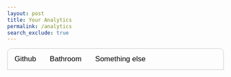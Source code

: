 ```yaml
---
layout: post
title: Your Analytics
permalink: /analytics
search_exclude: true
---
```


<style>
    body {
        font-family: Arial;
    }

    /* Style the tab */
    .tab {
        overflow: hidden;
        border: 1px solid #cccccc;
        background-color: transparent;
        border-top-right-radius: 10px;
        border-top-left-radius: 10px;
    }

    /* Style the buttons inside the tab */
    .tab button {
        background-color: inherit;
        float: left;
        border: none;
        outline: none;
        cursor: pointer;
        padding: 14px 16px;
        transition: 0.3s;
        font-size: 17px;
    }

    /* Change background color of buttons on hover */
    .tab button:hover {
        background-color: #5d5d5d !important;
    }

    /* Create an active/current tablink class */
    .tab button.active {
        background-color: #373737 !important;
    }

    /* Style the tab content */
    .tabcontent {
        display: none;
        padding: 6px 12px;
        border: 1px solid #ccc;
        border-bottom-right-radius: 10px;
        border-bottom-left-radius: 10px;
        border-top: none;
    }

    .container {
        display: flex;
        justify-content: left;
        width: 100%;
        max-width: 1200px;
        /* padding: 20px; */
        padding-bottom: 20px;
        padding-top: 20px;
        box-sizing: border-box;
    }

    .profile {
        display: flex;
        align-items: flex-start;
        max-width: 800px;
        width: 100%;
        background-color: #2c3e50;
        padding: 20px;
        border-radius: 10px;
        box-shadow: 0 0 10px rgba(0, 0, 0, 0.1);
    }

    .left-side {
        display: flex;
        flex-direction: column;
        align-items: flex-start;
        margin-right: 20px;
    }

    .avatar {
        border-radius: 50%;
        width: 100px;
        height: 100px;
        margin-bottom: 20px;
    }

    .modal {
        display: none;
        position: fixed;
        z-index: 1;
        left: 0;
        top: 0;
        width: 100%;
        height: 100%;
        overflow: auto;
        background-color: rgba(0, 0, 0, 0.4);
        /* Semi-transparent black background */
        padding-top: 60px;
    }

    .modal-content {
        background-color: #3c4e60;
        /* Same background color as .profile */
        margin: 5% auto;
        padding: 20px;
        border: 1px solid #888888;
        width: 80%;
        border-radius: 10px;
        /* Rounded corners */
        box-shadow: 0 0 10px rgba(255, 0, 0, 0.5);
        /* Red shadow for alert effect */
    }

    .close {
        color: #aaa;
        float: right;
        font-size: 28px;
        font-weight: bold;
    }

    .close:hover,
    .close:focus {
        color: black;
        text-decoration: none;
        cursor: pointer;
    }
</style>

<div class="tab">
    <button class="tablinks" onclick="openTab(event, 'Github')">Github</button>
    <button class="tablinks" onclick="openTab(event, 'Bathroom')">Bathroom</button>
    <button class="tablinks" onclick="openTab(event, 'Something else')">Something else</button>
</div>

<div id="Github" class="tabcontent">
    <h3 style="padding-left: 32px;">Github</h3>
    <!-- Modal Structure -->
    <div id="dataModal" class="modal">
        <div class="modal-content">
            <span class="close">&times;</span>
            <pre id="modalData"></pre>
        </div>
    </div>

    <!-- Analytics Page -->
    <!-- Analytics Page -->
    <div class="container">
        <div id="profile" class="profile">
            <div class="left-side">
                <img id="avatar" class="avatar" src="" alt="User Avatar">
                <p id="username"></p>
            </div>
            <div class="details">
                <p id="profile-url"></p>
                <p id="issues-count"></p>
                <p id="prs-count"></p>
                <p id="commits-count"></p>
                <p id="repos-url"></p>
                <p id="public-repos"></p>
                <p id="public-gists"></p>
                <p id="followers"></p>
                <p id="following"></p>
            </div>
        </div>
    </div>
</div>

<div id="Bathroom" class="tabcontent">
    <h3 style="padding-left: 32px;">Bathroom</h3>
    <div class="container">
        <div class="components">

            <!-- frequency charts -->
            <div class="div3" style="background-color: #2c3e50; padding: 20px; color: white; border-radius: 15px;">
                <!-- graph Data Sections -->
                <div class="additional-info">

                    <div class="comparison">
                        <h3 style="color: white;">Comparison with Class Data</h3>
                        <canvas id="comparisonGraph"></canvas> <!-- Embedded mini-graph -->
                    </div>
                </div>
            </div>
            <br>
            <br>
            <!-- personal stats -->
            <div class="div4" style="background-color: #2c3e50; padding: 20px; color: white; border-radius: 15px;">
                <!-- Visit Frequency and Average Duration -->
                <div class="info-div">
                    <div class="frequency">
                        <h3>Visit Frequency</h3>
                        <p>Frequency per day: <span id="freq-per-day">--</span></p>
                        <p>Frequency per week: <span id="freq-per-week">--</span></p>
                    </div>

                    <div class="duration">
                        <h3>Average Duration</h3>
                        <p><span id="avg-duration">--</span> minutes</p>
                        <p>&nbsp;</p>
                    </div>
                </div>
            </div>
        </div>
    </div>
</div>

<div id="Something else" class="tabcontent">
    <h3>Something else</h3>
    <p>Your content here</p>
</div>

<script>
    function openTab(evt, tabName) {
        var i, tabcontent, tablinks;
        tabcontent = document.getElementsByClassName("tabcontent");
        for (i = 0; i < tabcontent.length; i++) {
            tabcontent[i].style.display = "none";
        }
        tablinks = document.getElementsByClassName("tablinks");
        for (i = 0; i < tablinks.length; i++) {
            tablinks[i].className = tablinks[i].className.replace(" active", "");
        }
        document.getElementById(tabName).style.display = "block";
        evt.currentTarget.className += " active";
    }
</script>

<script type="module">
    import { pythonURI, fetchOptions } from '{{ site.baseurl }}/assets/js/api/config.js';

    // URLs to fetch profile links, user data, and commits
    const profileLinksUrl = `${pythonURI}/api/analytics/github/user/profile_links`;
    const userProfileUrl = `${pythonURI}/api/analytics/github/user`;
    const commitsUrl = `${pythonURI}/api/analytics/github/user/commits`;
    const prsUrl = `${pythonURI}/api/analytics/github/user/prs`;
    const issuesUrl = `${pythonURI}/api/analytics/github/user/issues`;

    async function fetchData() {
        try {
            // Define the fetch requests
            const profileLinksRequest = fetch(profileLinksUrl, fetchOptions);
            const userProfileRequest = fetch(userProfileUrl, fetchOptions);
            const commitsRequest = fetch(commitsUrl, fetchOptions);
            const prsRequest = fetch(prsUrl, fetchOptions);
            const issuesRequest = fetch(issuesUrl, fetchOptions);

            // Run all fetch requests concurrently
            const [profileLinksResponse, userProfileResponse, commitsResponse, prsResponse, issuesResponse] = await Promise.all([
                profileLinksRequest,
                userProfileRequest,
                commitsRequest,
                prsRequest,
                issuesRequest
            ]);

            // Check for errors in the responses
            if (!profileLinksResponse.ok) {
                throw new Error('Failed to fetch profile links: ' + profileLinksResponse.statusText);
            }
            if (!userProfileResponse.ok) {
                throw new Error('Failed to fetch user profile: ' + userProfileResponse.statusText);
            }
            if (!commitsResponse.ok) {
                throw new Error('Failed to fetch commits: ' + commitsResponse.statusText);
            }
            if (!prsResponse.ok) {
                throw new Error('Failed to fetch pull requests: ' + prsResponse.statusText);
            }
            if (!issuesResponse.ok) {
                throw new Error('Failed to fetch issues: ' + issuesResponse.statusText);
            }

            // Parse the JSON data
            const profileLinks = await profileLinksResponse.json();
            const userProfile = await userProfileResponse.json();
            const commitsData = await commitsResponse.json();
            const prsData = await prsResponse.json();
            const issuesData = await issuesResponse.json();

            // Extract commits count
            const commitsArray = commitsData.details_of_commits || [];
            const commitsCount = commitsData.total_commit_contributions || 0;
            const prsArray = prsData.pull_requests || [];
            const prsCount = prsArray.length || 0;
            const issuesArray = issuesData.issues || [];
            const issuesCount = issuesArray.length || 0;

            // Extract relevant information from the user profile data
            const username = userProfile.login || 'N/A';
            const profileUrl = profileLinks.profile_url || 'N/A';
            const avatarUrl = userProfile.avatar_url || '';
            const publicReposUrl = profileLinks.repos_url || 'N/A';  // Added for repos URL
            const publicRepos = userProfile.public_repos || 'N/A';
            const publicGists = userProfile.public_gists || 'N/A';
            const followers = userProfile.followers || 'N/A';
            const following = userProfile.following || 'N/A';

            // Update the HTML elements with the data
            document.getElementById('avatar').src = avatarUrl;
            document.getElementById('username').textContent = `Username: ${username}`;
            document.getElementById('profile-url').innerHTML = `Profile URL: <a href="${profileUrl}" target="_blank">${profileUrl}</a>`;  // Added link to profile URL
            document.getElementById('public-repos').textContent = `Public Repos: ${publicRepos}`;
            document.getElementById('public-gists').textContent = `Public Gists: ${publicGists}`;
            document.getElementById('followers').textContent = `Followers: ${followers}`;

            document.getElementById('commits-count').innerHTML = '<a href="#" class="info-link"><i class="fas fa-info-circle info-icon"></i></a>' + `Commits: ${commitsCount}`;
            document.querySelector('#commits-count .info-link').addEventListener('click', (event) => {
                event.preventDefault();
                showModal(commitsArray);
            });

            document.getElementById('prs-count').innerHTML = '<a href="#" class="info-link"><i class="fas fa-info-circle info-icon"></i></a>' + `Pull Requests: ${prsCount}`;
            document.querySelector('#prs-count .info-link').addEventListener('click', (event) => {
                event.preventDefault();
                showModal(prsArray);
            });

            document.getElementById('issues-count').innerHTML = '<a href="#" class="info-link"><i class="fas fa-info-circle info-icon"></i></a>' + `Issues: ${issuesCount}`;
            document.querySelector('#issues-count .info-link').addEventListener('click', (event) => {
                event.preventDefault();
                showModal(issuesArray);
            });

        } catch (error) {
            console.error('Error fetching data:', error);
        }
    }

    // Function to convert JSON data to a string with clickable links via Regular Expression (RegEx)
    function jsonToHtml(json) {
        const jsonString = JSON.stringify(json, null, 2);
        const urlPattern = /(https?:\/\/[^\s]+)/g;
        return jsonString.replace(urlPattern, '<a href="$1" target="_blank">$1</a>');
    }

    // Function to show modal with data
    function showModal(data) {
        const modal = document.getElementById('dataModal');
        const modalData = document.getElementById('modalData');
        const closeBtn = document.getElementsByClassName['close'](0);

        modalData.innerHTML = jsonToHtml(data);
        modal.style.display = 'block';

        closeBtn.onclick = function () {
            modal.style.display = 'none';
        }

        window.onclick = function (event) {
            if (event.target == modal) {
                modal.style.display = 'none';
            }
        }
    }

    // Call the fetchData function to initiate the requests
    fetchData();
</script>

<script src="https://cdn.jsdelivr.net/npm/chart.js"></script>
<script type="module">
    // Load the graph within the Comparison with Class Data section
    function loadMiniGraph() {
        const ctx = document.getElementById('comparisonGraph').getContext('2d');

        new Chart(ctx, {
            type: 'bar', // Use 'line', 'pie', etc., for different chart types
            data: {
                labels: ['Monday', 'Tuesday', 'Wednesday', 'Thursday', 'Friday'],
                datasets: [{
                    label: 'Visits per Day',
                    data: [12, 19, 3, 5, 2], // Sample data, replace with dynamic data as needed
                    backgroundColor: 'rgba(54, 162, 235, 0.5)',
                    borderColor: 'rgba(54, 162, 235, 1)',
                    color: 'rgba(255, 255, 255, 1)',
                    borderWidth: 1
                }]
            },
            options: {
                maintainAspectRatio: true, // Allows better fit in small containers
                scales: {
                    x: {
                        title: {
                            display: true,
                            text: 'Days of the Week' // Label for x-axis
                        }
                    },
                    y: {
                        beginAtZero: true,
                        title: {
                            display: true,
                            text: 'Number of Visits' // Label for y-axis
                        }
                    }
                },
                plugins: {
                    legend: {
                        display: false // Hide the legend to save space
                    },
                    title: {
                        display: true,
                        text: 'Weekly Bathroom Visit Frequency' // Title of the graph
                    }
                }
            }
        });
    }

    // Initialize the mini-graph when the page loads
    document.addEventListener("DOMContentLoaded", loadMiniGraph);
</script>

<script type="module" src="https://unpkg.com/ionicons@7.1.0/dist/ionicons/ionicons.esm.js"></script>
<script nomodule src="https://unpkg.com/ionicons@7.1.0/dist/ionicons/ionicons.js"></script>

<script>
    import { javaURI, fetchOptions } from '{{ site.baseurl }}/assets/js/api/config.js'

    const url = javaURI + '/api/queue';
    const getUrl = url + '/all';
    const addUrl = url + '/add';
    const removeUrl = url + '/remove';
    const approveUrl = url + '/approve';

    const fetchOptions = {
        headers: {
            "Content-Type": "application/json"
        }
    };

    const postOptions = {
        ...fetchOptions,
        method: 'POST',
    };
    const deleteOptions = {
        ...fetchOptions,
        method: 'DELETE',
    };

    // Get teacher name and student name from local storage or variables
    const teacherName = "Mortensen"; // Replace with dynamic teacher name if needed
    const studentName = localStorage.getItem("email"); // Assume stored from login

    function fetchQueueData() {
        fetch(getUrl, fetchOptions)
            .then(response => {
                if (response.status !== 200) {
                    console.error("Failed to fetch queue data.");
                    return;
                }
                return response.json();
            })
            .then(data => {
                console.log("Queue data:", data);
                const mortensenQueue = data.find(queue => queue.teacherName === teacherName);
                if (mortensenQueue) {
                    window.studentsInQueue = mortensenQueue.peopleQueue.split(','); // Convert the queue string into an array
                    displayQueue();

                    // Run approveStudent if there is at least one student in queue and the first student is the current user
                    if (window.studentsInQueue.length > 0 && window.studentsInQueue[0] === studentName) {
                        approveStudent();
                    }
                } else {
                    console.error("Mortensen's queue not found.");
                }
            })
            .catch(error => console.error("Error fetching data:", error));
    }

    // Function to add student to the queue
    function addToQueue() {
        const queuer = {
            teacherName: teacherName,
            studentName: studentName,
        };

        fetch(addUrl, {
            ...postOptions,
            body: JSON.stringify(queuer),
        })
            .then(response => {
                if (response.ok) {
                    fetchQueueData(); // Refresh the queue after adding
                } else {
                    alert("Failed to add to queue.");
                }
            })
            .catch(error => console.error("Error adding to queue:", error));
        console.log("Added to queue:", queuer);
    }

    // Function to remove student from the queue
    function removeFromQueue() {
        const queuer = {
            teacherName: teacherName,
            studentName: studentName,
        };

        fetch(removeUrl, {
            ...deleteOptions,
            body: JSON.stringify(queuer),
        })
            .then(response => {
                if (response.ok) {
                    fetchQueueData(); // Refresh the queue after removing
                } else {
                    alert("Failed to remove from queue.");
                }
            })
            .catch(error => console.error("Error removing from queue:", error));
        console.log("Removed from queue:", queuer);
    }

    // Function to approve student who is first in line
    function approveStudent() {
        const queuer = {
            teacherName: teacherName,
            studentName: window.studentsInQueue[0],
        };

        fetch(approveUrl, {
            ...postOptions,
            body: JSON.stringify(queuer),
        })
            .then(response => {
                if (response.ok) {
                    window.location.href = "{{site.baseurl}}/hallpass";
                }
                else {
                    alert("Failed to approve student.");
                }
            })
            .catch(error => console.error("Error approving student:", error));
    }

    // Fetch data every 10 seconds
    setInterval(fetchQueueData, 10000);

    // Initial fetch
    fetchQueueData();
</script>

